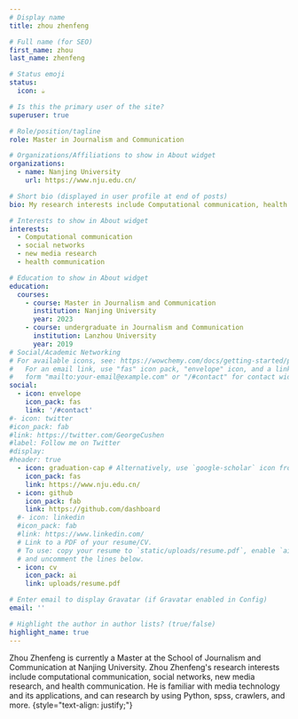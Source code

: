 ```yaml
---
# Display name
title: zhou zhenfeng 

# Full name (for SEO)
first_name: zhou
last_name: zhenfeng

# Status emoji
status:
  icon: ☕️

# Is this the primary user of the site?
superuser: true

# Role/position/tagline
role: Master in Journalism and Communication

# Organizations/Affiliations to show in About widget
organizations:
  - name: Nanjing University
    url: https://www.nju.edu.cn/

# Short bio (displayed in user profile at end of posts)
bio: My research interests include Computational communication, health communication, social networks, and new media research

# Interests to show in About widget
interests:
  - Computational communication
  - social networks
  - new media research
  - health communication

# Education to show in About widget
education:
  courses:
    - course: Master in Journalism and Communication
      institution: Nanjing University
      year: 2023
    - course: undergraduate in Journalism and Communication
      institution: Lanzhou University
      year: 2019
# Social/Academic Networking
# For available icons, see: https://wowchemy.com/docs/getting-started/page-builder/#icons
#   For an email link, use "fas" icon pack, "envelope" icon, and a link in the
#   form "mailto:your-email@example.com" or "/#contact" for contact widget.
social:
  - icon: envelope
    icon_pack: fas
    link: '/#contact'
#- icon: twitter
#icon_pack: fab
#link: https://twitter.com/GeorgeCushen
#label: Follow me on Twitter
#display:
#header: true
  - icon: graduation-cap # Alternatively, use `google-scholar` icon from `ai` icon pack
    icon_pack: fas
    link: https://www.nju.edu.cn/
  - icon: github
    icon_pack: fab
    link: https://github.com/dashboard
  #- icon: linkedin
  #icon_pack: fab
  #link: https://www.linkedin.com/
  # Link to a PDF of your resume/CV.
  # To use: copy your resume to `static/uploads/resume.pdf`, enable `ai` icons in `params.yaml`,
  # and uncomment the lines below.
  - icon: cv
    icon_pack: ai
    link: uploads/resume.pdf

# Enter email to display Gravatar (if Gravatar enabled in Config)
email: ''

# Highlight the author in author lists? (true/false)
highlight_name: true
---
```


Zhou Zhenfeng is currently a Master at the School of Journalism and Communication at Nanjing University. Zhou Zhenfeng's research interests include computational communication, social networks, new media research, and health communication. He is familiar with media technology and its applications, and can research by using Python, spss, crawlers, and more.
{style="text-align: justify;"}
